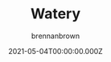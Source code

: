 ---
title: Watery
github: https://github.com/brennanbrown/watery
demo: https://watery.netlify.app
author: brennanbrown
date: 2021-05-04T00:00:00.000Z
ssg:
  - Jekyll
cms:
  - Markdown
category:
  - Blog
description: >-
  A minimalist, bare-bones theme for Jekyll only using the Water.css framework
  while still following the best practices for accessibility and search-engine
  optimization.
draft: true
publish_date: '2020-11-01T21:58:01Z'
update_date: '2022-07-24T02:39:49Z'
github_star: 9
github_fork: 7
---